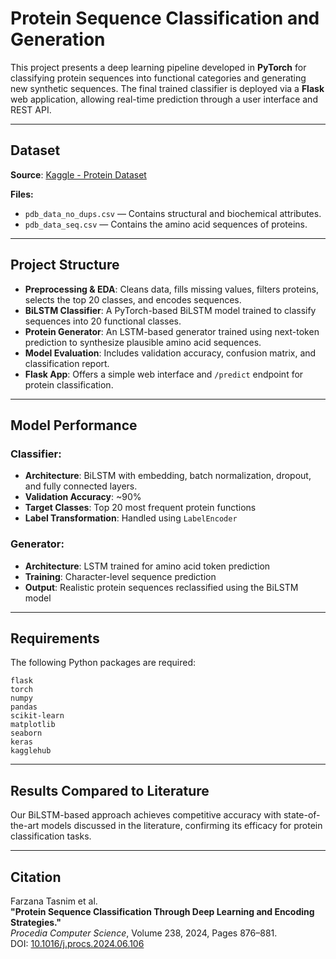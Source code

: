 # Protein Sequence Classification and Generation

This project presents a deep learning pipeline developed in **PyTorch** for classifying protein sequences into functional categories and generating new synthetic sequences. The final trained classifier is deployed via a **Flask** web application, allowing real-time prediction through a user interface and REST API.

---

## Dataset

**Source**: [Kaggle - Protein Dataset](https://www.kaggle.com/datasets/shahir/protein-data-set)

**Files:**
- `pdb_data_no_dups.csv` — Contains structural and biochemical attributes.
- `pdb_data_seq.csv` — Contains the amino acid sequences of proteins.

---

## Project Structure

- **Preprocessing & EDA**: Cleans data, fills missing values, filters proteins, selects the top 20 classes, and encodes sequences.
- **BiLSTM Classifier**: A PyTorch-based BiLSTM model trained to classify sequences into 20 functional classes.
- **Protein Generator**: An LSTM-based generator trained using next-token prediction to synthesize plausible amino acid sequences.
- **Model Evaluation**: Includes validation accuracy, confusion matrix, and classification report.
- **Flask App**: Offers a simple web interface and `/predict` endpoint for protein classification.

---

## Model Performance

### Classifier:
- **Architecture**: BiLSTM with embedding, batch normalization, dropout, and fully connected layers.
- **Validation Accuracy**: ~90%
- **Target Classes**: Top 20 most frequent protein functions
- **Label Transformation**: Handled using `LabelEncoder`

### Generator:
- **Architecture**: LSTM trained for amino acid token prediction
- **Training**: Character-level sequence prediction
- **Output**: Realistic protein sequences reclassified using the BiLSTM model

---

## Requirements

The following Python packages are required:

```
flask
torch
numpy
pandas
scikit-learn
matplotlib
seaborn
keras
kagglehub
```

---

## Results Compared to Literature

Our BiLSTM-based approach achieves competitive accuracy with state-of-the-art models discussed in the literature, confirming its efficacy for protein classification tasks.

---

## Citation

Farzana Tasnim et al.  
**"Protein Sequence Classification Through Deep Learning and Encoding Strategies."**  
*Procedia Computer Science*, Volume 238, 2024, Pages 876–881.  
DOI: [10.1016/j.procs.2024.06.106](https://doi.org/10.1016/j.procs.2024.06.106)
